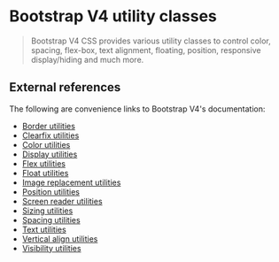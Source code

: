 # Bootstrap V4 utility classes

> Bootstrap V4 CSS provides various utility classes to control color, spacing, flex-box,
text alignment, floating, position, responsive display/hiding and much more.

## External references
The following are convenience links to Bootstrap V4's documentation:

- <a href="https://getbootstrap.com/docs/4.1/utilities/borders/" target="_blank">Border utilities</a>
- <a href="https://getbootstrap.com/docs/4.1/utilities/clearfix/" target="_blank">Clearfix utilities</a>
- <a href="https://getbootstrap.com/docs/4.1/utilities/colors/" target="_blank">Color utilities</a>
- <a href="https://getbootstrap.com/docs/4.1/utilities/display/" target="_blank">Display utilities</a>
- <a href="https://getbootstrap.com/docs/4.1/utilities/flex/" target="_blank">Flex utilities</a>
- <a href="https://getbootstrap.com/docs/4.1/utilities/float/" target="_blank">Float utilities</a>
- <a href="https://getbootstrap.com/docs/4.1/utilities/image-replacement/" target="_blank">Image replacement utilities</a>
- <a href="https://getbootstrap.com/docs/4.1/utilities/position/" target="_blank">Position utilities</a>
- <a href="https://getbootstrap.com/docs/4.1/utilities/screenreaders/" target="_blank">Screen reader utilities</a>
- <a href="https://getbootstrap.com/docs/4.1/utilities/sizing/" target="_blank">Sizing utilities</a>
- <a href="https://getbootstrap.com/docs/4.1/utilities/spacing/" target="_blank">Spacing utilities</a>
- <a href="https://getbootstrap.com/docs/4.1/utilities/text/" target="_blank">Text utilities</a>
- <a href="https://getbootstrap.com/docs/4.1/utilities/vertical-align/" target="_blank">Vertical align utilities</a>
- <a href="https://getbootstrap.com/docs/4.1/utilities/visibility/" target="_blank">Visibility utilities</a>
